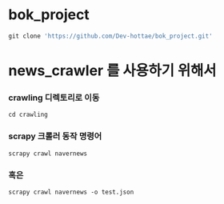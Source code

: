 # bok_project

```python
git clone 'https://github.com/Dev-hottae/bok_project.git'
```

# news_crawler 를 사용하기 위해서
### crawling 디렉토리로 이동
```
cd crawling
```

### scrapy 크롤러 동작 명령어
```
scrapy crawl navernews
```
### 혹은
```
scrapy crawl navernews -o test.json
```
